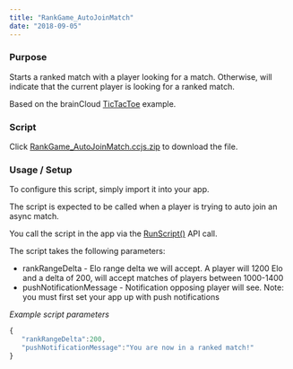 ```yaml
---
title: "RankGame_AutoJoinMatch"
date: "2018-09-05"
---
```


### Purpose

Starts a ranked match with a player looking for a match. Otherwise, will indicate that the current player is looking for a ranked match.

Based on the brainCloud [TicTacToe](https://github.com/getbraincloud/examples-unity) example.

### Script

Click [RankGame\_AutoJoinMatch.ccjs.zip](script/RankGame_AutoJoinMatch.ccjs.zip) to download the file.

### Usage / Setup

To configure this script, simply import it into your app.

The script is expected to be called when a player is trying to auto join an async match.

You call the script in the app via the [RunScript()](https://staging.getbraincloud.com/apidocs/apiref/index.html#capi-script-runscript) API call.

The script takes the following parameters:

- rankRangeDelta - Elo range delta we will accept. A player will 1200 Elo and a delta of 200, will accept matches of players between 1000-1400
- pushNotificationMessage - Notification opposing player will see. Note: you must first set your app up with push notifications

_Example script parameters_
```js
{ 
   "rankRangeDelta":200,
   "pushNotificationMessage":"You are now in a ranked match!"
}
```